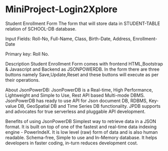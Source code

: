 # MiniProject-Login2Xplore

Student Enrollment Form
The form that will store data in STUDENT-TABLE relation of SCHOOL-DB database.

Input Fields: Roll-No, Full-Name, Class, Birth-Date, Address, Enrollment-Date

Primary key: Roll No.

Description
Student Enrollment Form comes with frontend HTML,Bootstrap & Javascript and Backend as JSONPOWERDB. In the form there are three buttons namely Save,Update,Reset and these buttons will execute as per their operations.

About JsonPowerDB:
JsonPowerDB is a Real-time, High Performance, Lightweight and Simple to Use, Rest API based Multi-mode DBMS. JsonPowerDB has ready to use API for Json document DB, RDBMS, Key-value DB, GeoSpatial DB and Time Series DB functionality. JPDB supports and advocates for true serverless and pluggable API development.

Benefits of using JsonPowerDB
Simplest way to retrieve data in a JSON format.
It is built on top of one of the fastest and real-time data indexing engine - PowerIndeX.
It is low level (raw) form of data and is also human readable.
Schema-free, Simple to use and In-Memory database.
It helps developers in faster coding, in-turn reduces development cost.
